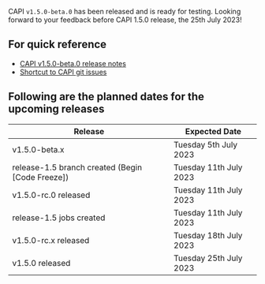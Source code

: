 <!-- body -->
CAPI `v1.5.0-beta.0` has been released and is ready for testing.
Looking forward to your feedback before CAPI 1.5.0 release, the 25th July 2023!

## For quick reference

- [CAPI v1.5.0-beta.0 release notes](https://github.com/kubernetes-sigs/cluster-api/releases/tag/v1.5.0-beta.0)
- [Shortcut to CAPI git issues](https://github.com/kubernetes-sigs/cluster-api/issues)

## Following are the planned dates for the upcoming releases

|Release|Expected Date|
|-----|-----|
|v1.5.0-beta.x | Tuesday 5th July 2023|
|release-1.5 branch created (Begin [Code Freeze])|Tuesday 11th July 2023|
|v1.5.0-rc.0 released|Tuesday 11th July 2023|
| release-1.5 jobs created | Tuesday 11th July 2023 |
| v1.5.0-rc.x released | Tuesday 18th July 2023 |
| v1.5.0 released | Tuesday 25th July 2023 |
<!-- body -->

<!-- [List of CAPI providers](https://github.com/kubernetes-sigs/cluster-api/blob/main/docs/release/release-tasks.md#communicate-beta-to-providers) -->